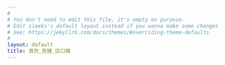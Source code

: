 ```yaml
---
#
# You don't need to edit this file, it's empty on purpose.
# Edit sleeks's default layout instead if you wanna make some changes
# See: https://jekyllrb.com/docs/themes/#overriding-theme-defaults
#
layout: default
title: 首页_党建_店口镇
---
```

